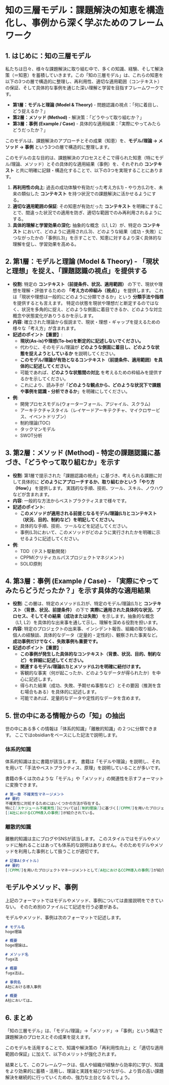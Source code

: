 # 知の三層モデル：課題解決の知恵を構造化し、事例から深く学ぶためのフレームワーク

## **1. はじめに：知の三層モデル**

私たちは日々、様々な課題解決に取り組む中で、多くの知識、経験、そして解決策（＝知恵）を蓄積していきます。この「知の三層モデル」は、これらの知恵を以下の3つの層で構造的に整理し、再利用性、適切な適用範囲（コンテキスト）の保証、そして具体的な事例を通じた深い理解と学習を目指すフレームワークです。

* **第1層：モデルと理論 (Model & Theory)** - 問題認識の視点：「何に着目し、どう捉えるか？」
* **第2層：メソッド (Method)** - 解決策：「どうやって取り組むか？」
* **第3層：事例 (Example / Case)** - 具体的な適用結果：「実際にやってみたらどうだったか？」

このモデルは、課題解決のアプローチとその成果（知恵）を、**モデル/理論 → メソッド → 事例** という3つの層で構造的に整理します。

このモデルの主な目的は、課題解決のプロセスとそこで得られた知恵（特にモデル/理論、メソッド）とその具体的な適用結果（事例）を、それぞれの **コンテキスト** と共に明確に記録・構造化することで、以下の3つを実現することにあります。

1.  **再利用性の向上**: 過去の成功体験や有効だった考え方(L1)・やり方(L2)を、未来の類似した **コンテキスト** を持つ状況での課題解決に活かせるようにする。
2.  **適切な適用範囲の保証**: その知恵が有効だった **コンテキスト** を明確にすることで、間違った状況での適用を防ぎ、適切な範囲でのみ再利用されるようにする。
3.  **具体的理解と学習効果の深化**: 抽象的な概念（L1, L2）が、特定の **コンテキスト** において、どのように適用され(L3)、どのような結果（成功・失敗）につながったかの「事例(L3)」を示すことで、知恵に対するより深く具体的な理解を促し、学習効果を高める。

## 2. 第1層：モデルと理論 (Model & Theory) - 「現状と理想」を捉え、「課題認識の視点」を提供する
* **役割**: 特定の **コンテキスト（前提条件、状況、適用範囲）** の下で、現状や理想を理解・評価するための **「考え方の枠組み（視点）」** を提供します。
これは「現状や理想は一般的にどのように分類できるか」という **分類手法や指標** を提供するとも言えます。 
特定の状態を現状や理想だと断定するのではなく、状況を多角的に捉え、どのような側面に着目できるか、どのような対立概念や状態変化がありうるかを示します。
* **内容**: 確立された理論から仮説まで、現状・理想・ギャップを捉えるための様々な「考え方」が含まれます。
* **記述のポイント【重要】**:
  * **現状(As-is)や理想(To-be)を断定的に記述しないでください。**
  * 代わりに、そのモデル/理論が **どのような側面に着目し、どのような状態を捉えようとしているか** を説明してください。
  * **このモデル/理論が有効となるコンテキスト（前提条件、適用範囲）を具体的に記述してください。**
  * 可能であれば、**どのような状態間の対比** を考えるための枠組みを提供するかを示してください。
  * これにより、読み手が「**どのような観点から、どのような状況下で課題や事例を認識・分析できるか**」を明確にしてください。
* **例**:
  * 開発プロセスモデル(ウォーターフォール、アジャイル、スクラム)
  * アーキテクチャスタイル（レイヤードアーキテクチャ、マイクロサービス、イベントドリブン）
  * 制約理論(TOC)
  * タックマンモデル
  * SWOT分析

## 3. 第2層：メソッド (Method) - 特定の課題認識に基づき、「どうやって取り組むか」を示す
* **役割**: 第1層で提示された「課題認識の視点」に基づき、考えられる課題に対して具体的に **どのようにアプローチするか、取り組むかという「やり方（How）」** を提供します。
実践的な手順、技術、ツール、スキル、ノウハウなどが含まれます。
* **内容**: 一般的な方法からベストプラクティスまで様々です。
* **記述のポイント**:
  * **このメソッドが適用される前提となるモデル/理論(L1)とコンテキスト（状況、目的、制約など）を明記してください。**
  * 具体的な手順、技術、ツールなどを記述してください。
  * 事例(L3)において、このメソッドがどのように実行されたかを明確に示せるように記述してください。
* **例**:
  * TDD（テスト駆動開発）
  * CPPM(クリティカルパスプロジェクトマネジメント)
  * SOLID原則
  
## 4. 第3層：事例 (Example / Case) - 「実際にやってみたらどうだったか？」を示す具体的な適用結果
* **役割**: この層は、特定のメソッド(L2)が、特定のモデル/理論(L1)と **コンテキスト（背景、状況、前提条件）** の下で **実際に適用された具体的な状況、プロセス、そしてその結果（成功または失敗）** を示します。抽象的な概念（L1, L2）を具体的な出来事を通して示し、理解を深める役割を担います。
* **内容**: 特定のプロジェクトの出来事、インシデント報告、組織の取り組み、個人の経験談、具体的なデータ（定量的・定性的）、観察された事実など。**成功事例だけでなく、失敗事例も重要です。**
* **記述のポイント【重要】**:
  * **この事例が発生した具体的なコンテキスト（背景、状況、目的、制約など）を詳細に記述してください。**
  * **関連するモデル/理論(L1)とメソッド(L2)を明確に紐付けます。**
  * 客観的な事実（何が起こったか、どのようなデータが得られたか）を中心に記述します。
  * 得られた結果（成功、失敗、予期せぬ事態など）とその要因（推測を含む場合もある）を具体的に記述します。
  * 可能であれば、定量的なデータや定性的なデータを含めます。

## 5. 世の中にある情報からの「知」の抽出
世の中にある多くの情報は「体系的知識」「離散的知識」の２つに分類できます。
ここではobsidianをベースにした記法で説明します。
### 体系的知識
体系的知識は主に書籍が該当します。
書籍は「モデルや理論」を説明し、それを用いて「手法やベストプラクティス、原理」を説明していることが多いです。

書籍の多くは次のような「モデル」や「メソッド」の関連性を示すフォーマットに変換できます。
``` 書籍hoge.md
# 第一章 不確実性マネージメント
## 要約 
不確実性に対処するためにはいくつかの方法が存在する。
特に[[スケジュール不確実性]]については[[制約理論]]に基づく[[CPPM]]を用いたプロジェクトマネジメント手法が有効である。
[[A社におけるCCPM導入の事例]]が紹介されている。
```
### 離散的知識
離散的知識は主にブログやSNSが該当します。
このスタイルではモデルやメソッドに触れることはあっても体系的な説明はありません。そのためモデルやメソッドを利用した事例として扱うことが適切です。
``` ブログhoge-記事A.md
# 記事A(タイトル)
## 要約 
[[CPPM]]を用いたプロジェクトマネージメントとして[A社におけるCCPM導入の事例]]が紹介されている。
```

## モデルやメソッド、事例
上記のフォーマットではモデルやメソッド、事例については直接説明をできていない。
そのため別のファイルにて記述を行う必要がある。

モデルやメソッド、事例は次のフォーマットで記述します。
``` モデル/モデル名.md
# モデル名
hoge理論

# 概要
hoge理論は…
```

``` メソッド/メソッド名.md
# メソッド名
fuga法

# 概要
fuga法は…
```

``` 事例/事例名.md
# 事例名
A社における導入事例

# 概要
A社においては…
```
## 6. まとめ

「知の三層モデル」は、「モデル/理論」→「メソッド」→「事例」という構造で課題解決のプロセスとその成果を捉えます。

このモデルを活用することで、知識や解決策の「再利用性向上」と「適切な適用範囲の保証」に加えて、以下のメリットが強化されます。

結果として、このフレームワークは、個人や組織が経験から効率的に学び、知識をより効果的に蓄積・活用し、理論と実践を結びつけながら、より質の高い課題解決を継続的に行っていくための、強力な土台となるでしょう。